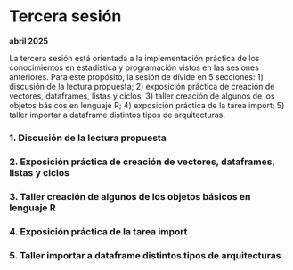 
# Tercera sesión

**abril 2025**

La tercera sesión está orientada a la implementación práctica de los conocimientos en estadística y programación vistos en las sesiones anteriores. Para este propósito, la sesión de divide en 5 secciones: 1) discusión de la lectura propuesta; 2) exposición práctica de creación de vectores, dataframes, listas y ciclos; 3) taller creación de algunos de los objetos básicos en lenguaje R; 4) exposición práctica de la tarea import; 5) taller importar a dataframe distintos tipos de arquitecturas.   

### 1. Discusión de la lectura propuesta

### 2. Exposición práctica de creación de vectores, dataframes, listas y ciclos

### 3. Taller creación de algunos de los objetos básicos en lenguaje R

### 4. Exposición práctica de la tarea import

### 5. Taller importar a dataframe distintos tipos de arquitecturas